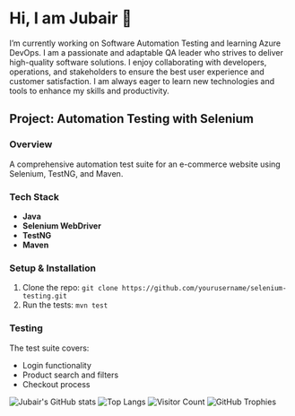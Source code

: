 # Hi, I am Jubair 👋

I’m currently working on Software Automation Testing and learning Azure DevOps. I am a passionate and adaptable QA leader who strives to deliver high-quality software solutions. I enjoy collaborating with developers, operations, and stakeholders to ensure the best user experience and customer satisfaction. I am always eager to learn new technologies and tools to enhance my skills and productivity.

## Project: Automation Testing with Selenium

### Overview
A comprehensive automation test suite for an e-commerce website using Selenium, TestNG, and Maven.

### Tech Stack
- **Java**
- **Selenium WebDriver**
- **TestNG**
- **Maven**

### Setup & Installation
1. Clone the repo: `git clone https://github.com/yourusername/selenium-testing.git`
2. Run the tests: `mvn test`

### Testing
The test suite covers:
- Login functionality
- Product search and filters
- Checkout process


![Jubair's GitHub stats](https://github-readme-stats.vercel.app/api?username=yourusername&show_icons=true&theme=radical)
![Top Langs](https://github-readme-stats.vercel.app/api/top-langs/?username=yourusername&layout=compact&theme=radical)
![Visitor Count](https://komarev.com/ghpvc/?username=yourusername&color=green)
![GitHub Trophies](https://github-profile-trophy.vercel.app/?username=yourusername&theme=gruvbox)
